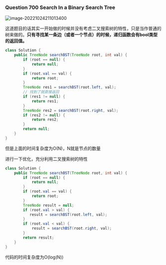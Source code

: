 ### Question 700 Search In a Binary Search Tree

![image-20221024211013400](C:\Users\jason\AppData\Roaming\Typora\typora-user-images\image-20221024211013400.png)

这道题目的话其实一开始做的时候并没有考虑二叉搜索树的特性，只是当作普通的树来做的。**只有寻找某一条边（或者一个节点）的时候，递归函数会有bool类型的返回值。**

```java
class Solution {
    public TreeNode searchBST(TreeNode root, int val) {
        if (root == null) {
            return null;
        }
        if (root.val == val) {
            return root;
        }
        TreeNode res1 = searchBST(root.left, val);
        // 找到了就直接返回
        if (res1 != null) {
            return res1;
        }
        TreeNode res2 = searchBST(root.right, val);
        if (res2 != null) {
            return res2;
        }
        return null;
    }
}
```

但是上面的时间复杂度为O(N)，N就是节点的数量



进行一下优化，充分利用二叉搜索树的特性
~~~java
class Solution {
    public TreeNode searchBST(TreeNode root, int val) {
        if (root == null) {
            return null;
        }
        if (root.val == val) {
            return root;
        }
        TreeNode result = null;
        if (root.val > val) {
           result = searchBST(root.left, val); 
        } 
        if (root.val < val) {
            result = searchBST(root.right, val);
        }
        return result;
    }
}
~~~

代码的时间复杂度为O(log(N))